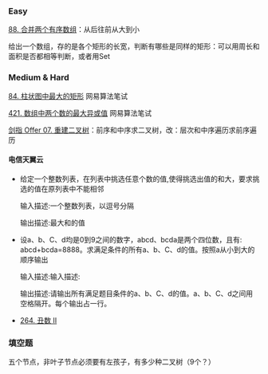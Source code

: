 ### Easy

[88. 合并两个有序数组](https://leetcode-cn.com/problems/merge-sorted-array/)：从后往前从大到小

给出一个数组，存的是各个矩形的长宽，判断有哪些是同样的矩形：可以用周长和面积是否都相等判断，或者用Set



### Medium & Hard

[84. 柱状图中最大的矩形](https://leetcode-cn.com/problems/largest-rectangle-in-histogram/)	网易算法笔试

[421. 数组中两个数的最大异或值](https://leetcode-cn.com/problems/maximum-xor-of-two-numbers-in-an-array/)	网易算法笔试

[剑指 Offer 07. 重建二叉树](https://leetcode-cn.com/problems/zhong-jian-er-cha-shu-lcof/)：前序和中序求二叉树，改：层次和中序遍历求前序遍历



#### 电信天翼云

- 给定一个整数列表，在列表中挑选任意个数的值,使得挑选出值的和大，要求挑选的值在原列表中不能相邻

  输入描述:一个整数列表，以逗号分隔

  输出描述:最大和的值

- 设a、b、C、d均是0到9之间的数字，abcd、bcda是两个四位数，且有: abcd+bcda=8888。求满足条件的所有a、b、C、d的值。按照a从小到大的顺序输出

  输入描述:输入描述:

  输出描述:请输出所有满足题目条件的a、b、C、d的值。a、b、C、d之间用空格隔开。每个输出占一行。

- [264. 丑数 II](https://leetcode-cn.com/problems/ugly-number-ii/)





### 填空题

五个节点，非叶子节点必须要有左孩子，有多少种二叉树（9个？）